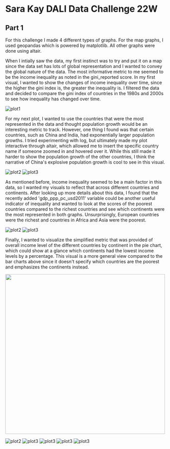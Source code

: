# Sara Kay DALI Data Challenge 22W
## Part 1
For this challenge I made 4 different types of graphs. For the map graphs, I used geopandas which is powered by matplotlib. All other graphs were done using altair. 

When I intially saw the data, my first instinct was to try and put it on a map since the data set has lots of global representation and I wanted to convey the global nature of the data. The most informative metric to me seemed to be the income inequality as noted in the gini_reported score. In my first visual, I wanted to show the changes of income inequality over time, since the higher the gini index is, the greater the inequality is. I filtered the data and decided to compare the gini index of countries in the 1980s and 2000s to see how inequality has changed over time. 

![plot1](https://github.com/ssskay/dalidatachallenge/blob/main/part1viz/Income%20Inequality.jpg?raw=true)


For my next plot, I wanted to use the countries that were the most represented in the data and thought population growth would be an interesting metric to track. However, one thing I found was that certain countries, such as China and India, had exponentially larger population growths. I tried experimenting with log, but ultimately made my plot interactive through altair, which allowed me to insert the specific country name if someone zoomed in and hovered over it. While this still made it harder to show the population growth of the other countries, I think the narrative of China's explosive population growth is cool to see in this visual. 

![plot2](https://github.com/ssskay/dalidatachallenge/blob/main/part1viz/Popgrowth1.png?raw=true)
![plot3](https://github.com/ssskay/dalidatachallenge/blob/main/part1viz/Popgrowth2.png?raw=true)

As mentioned before, income inequality seemed to be a main factor in this data, so I wanted my visuals to reflect that across different countries and continents. After looking up more details about this data, I found that the recently added 'gdp_ppp_pc_usd2011' variable could be another useful indicator of inequality and wanted to look at the scores of the poorest countries compared to the richest countries and see which continents were the most represented in both graphs. Unsurprisingly, European countries were the richest and countries in Africa and Asia were the poorest.

![plot2](https://github.com/ssskay/dalidatachallenge/blob/main/part1viz/TopPoorest.png?raw=true)
![plot3](https://github.com/ssskay/dalidatachallenge/blob/main/part1viz/TopRichest.png?raw=true!)

Finally, I wanted to visualize the simplified metric that was provided of overall income level of the different countries by continent in the pie chart, which could show at a glance which continents had the lowest income levels by a percentage. This visual is a more general view compared to the bar charts above since it doesn't specify which countries are the poorest and emphasizes the continents instead.  

<img src="https://github.com/ssskay/dalidatachallenge/blob/main/part1viz/IncomeOceania.png" width="500">

![plot2](https://github.com/ssskay/dalidatachallenge/blob/main/part1viz/IncomeOceania.png?raw=true=x250)
![plot3](https://github.com/ssskay/dalidatachallenge/blob/main/part1viz/IncomeAmericas.png?raw=true!=x250)
![plot3](https://github.com/ssskay/dalidatachallenge/blob/main/part1viz/IncomeAfrica.png?raw=true!=x250)
![plot3](https://github.com/ssskay/dalidatachallenge/blob/main/part1viz/IncomeEurope.png?raw=true!=x250)
![plot3](https://github.com/ssskay/dalidatachallenge/blob/main/part1viz/IncomeAsia.png?raw=true!=x250)
